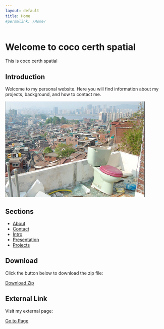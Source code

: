 ```yaml
---
layout: default
title: Home
#permalink: /Home/
---
```


# Welcome to coco certh spatial

This is coco certh spatial

## Introduction

Welcome to my personal website. Here you will find information about my projects, background, and how to contact me.

![Profile Picture](/assets/img/profile.png)

## Sections

- [About](/about/)
- [Contact](/contact/)
- [Intro](/intro/)
- [Presentation](/presentation/)
- [Projects](/projects/)

## Download

Click the button below to download the zip file:

<a href="/assets/download/sample.zip" class="btn">Download Zip</a>

## External Link

Visit my external page:

<a href="https://github.com/GiorgosPapado" class="btn">Go to Page</a>